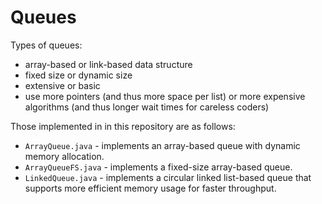# Queues

Types of queues:
* array-based or link-based data structure
* fixed size or dynamic size
* extensive or basic
* use more pointers (and thus more space per list) or more expensive algorithms (and thus longer wait times for careless coders)

Those implemented in in this repository are as follows:
* `ArrayQueue.java` - implements an array-based queue with dynamic memory allocation.
* `ArrayQueueFS.java` - implements a fixed-size array-based queue.
* `LinkedQueue.java` - implements a circular linked list-based queue that supports more efficient memory usage for faster throughput.

